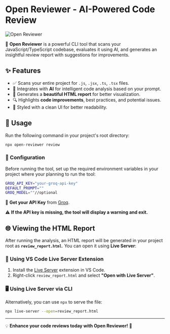 # Open Reviewer - AI-Powered Code Review

![Open Reviewer](https://img.shields.io/badge/Open--Reviewer-AI--Powered-blueviolet?style=for-the-badge)

🚀 **Open Reviewer** is a powerful CLI tool that scans your JavaScript/TypeScript codebase, evaluates it using AI, and generates an insightful review report with suggestions for improvements.

## ✨ Features

- ✅ Scans your entire project for `.js`, `.jsx`, `.ts`, `.tsx` files.
- 🤖 Integrates with **AI** for intelligent code analysis based on your prompt.
- 📄 Generates a **beautiful HTML report** for better visualization.
- 🔍 Highlights **code improvements**, best practices, and potential issues.
- 🎨 Styled with a clean UI for better readability.

## 🚀 Usage

Run the following command in your project's root directory:

```sh
npx open-reviewer review
```

### 📌 Configuration

Before running the tool, set up the required environment variables in your project where your planning to run the tool:

```sh
GROQ_API_KEY="your-groq-api-key"
DEFAULT_PROMPT=""
GROQ_MODEL=""//optional
```

🔑 **Get your API Key** from [Groq](https://groq.com/).

⚠️ **If the API key is missing, the tool will display a warning and exit.**

## 🌐 Viewing the HTML Report

After running the analysis, an HTML report will be generated in your project root as **`review_report.html`**. You can open it using **Live Server**:

### 🚀 Using VS Code Live Server Extension

1. Install the [Live Server](https://marketplace.visualstudio.com/items?itemName=ritwickdey.LiveServer) extension in VS Code.
2. Right-click `review_report.html` and select **"Open with Live Server"**.

### 🖥️ Using Live Server via CLI

Alternatively, you can use `npx` to serve the file:

```sh
npx live-server --open=review_report.html
```

---

💡 **Enhance your code reviews today with Open Reviewer!** 🚀
